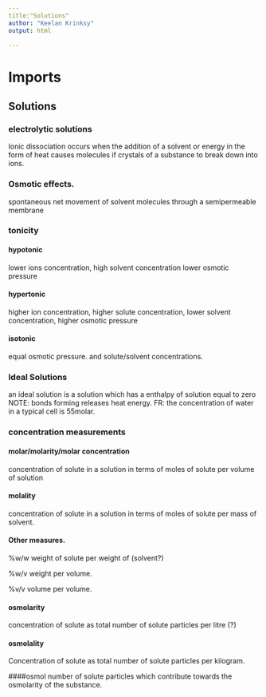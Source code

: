 ```yaml
---
title:"Solutions"
author: "Keelan Krinksy"
output: html

---
```


# Imports

## Solutions

### electrolytic solutions
Ionic dissociation occurs when the addition of a solvent or energy in the form
of heat causes molecules if crystals of a substance to break down into ions.

### Osmotic effects.
spontaneous net movement of solvent molecules through a semipermeable membrane

### tonicity

#### hypotonic
lower ions concentration, high solvent concentration lower osmotic pressure

#### hypertonic
higher ion concentration, higher solute concentration, lower solvent
concentration, higher osmotic pressure

#### isotonic
equal osmotic pressure. and solute/solvent concentrations.

### Ideal Solutions
an ideal solution is a solution which has a enthalpy of solution equal to zero
NOTE: bonds forming releases heat energy.
FR: the concentration of water in a typical cell is 55molar.

### concentration measurements

#### molar/molarity/molar concentration
concentration of solute in a solution in terms of moles of solute per volume of
solution

#### molality
concentration of solute in a solution in terms of moles of solute per mass of
solvent.

#### Other measures.
%w/w weight of solute per weight of (solvent?)

%w/v weight per volume.

%v/v volume per volume.

#### osmolarity
concentration of solute as total number of solute particles per litre (?)

#### osmolality
Concentration of solute as total number of solute particles per kilogram.

####osmol
number of solute particles which contribute towards the osmolarity of the
substance.

